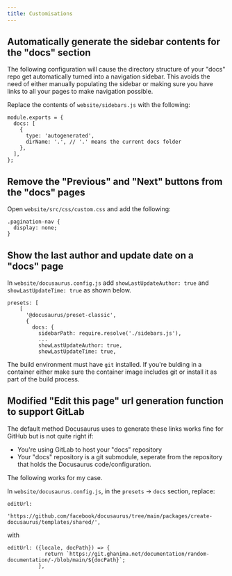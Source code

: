 ```yaml
---
title: Customisations
---
```


## Automatically generate the sidebar contents for the "docs" section
The following configuration will cause the directory structure of your "docs"
repo get automatically turned into a navigation sidebar.  This avoids the need
of either manually populating the sidebar or making sure you have links to all
your pages to make navigation possible.

Replace the contents of `website/sidebars.js` with the following:
```
module.exports = {
  docs: [
    {
      type: 'autogenerated',
      dirName: '.', // '.' means the current docs folder
    },
  ],
};
```

## Remove the "Previous" and "Next" buttons from the "docs" pages
Open `website/src/css/custom.css` and add the following:
```
.pagination-nav {
  display: none;
}
```

## Show the last author and update date on a "docs" page
In `website/docusaurus.config.js` add `showLastUpdateAuthor: true` and
`showLastUpdateTime: true` as shown below.

```
presets: [
    [
      '@docusaurus/preset-classic',
      {
        docs: {
          sidebarPath: require.resolve('./sidebars.js'),
          ...
          showLastUpdateAuthor: true,
          showLastUpdateTime: true,
```

The build environment must have `git` installed.  If you're bulding in a
container either make sure the container image includes git or install it as
part of the build process.

## Modified "Edit this page" url generation function to support GitLab
The default method Docusaurus uses to generate these links works fine for GitHub
but is not quite right if:
* You're using GitLab to host your "docs" repository
* Your "docs" repository is a git submodule, seperate from the repository that
  holds the Docusaurus code/configuration.

The following works for my case.

In `website/docusaurus.config.js`, in the `presets` -> `docs` section, replace:
```
editUrl:
            'https://github.com/facebook/docusaurus/tree/main/packages/create-docusaurus/templates/shared/',
```
with
```
editUrl: ({locale, docPath}) => {
            return `https://git.ghanima.net/documentation/random-documentation/-/blob/main/${docPath}`;
          },
```

